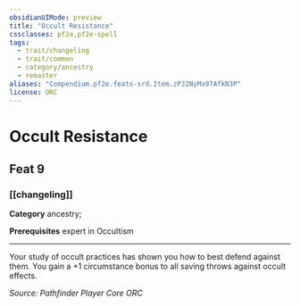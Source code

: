```yaml
---
obsidianUIMode: preview
title: "Occult Resistance"
cssclasses: pf2e,pf2e-spell
tags:
  - trait/changeling
  - trait/common
  - category/ancestry
  - remaster
aliases: "Compendium.pf2e.feats-srd.Item.zPJ2NyMv97AfkN3P"
license: ORC
---
```

# Occult Resistance
## Feat 9
### [[changeling]]

**Category** ancestry; 



**Prerequisites** expert in Occultism
* * *
Your study of occult practices has shown you how to best defend against them. You gain a +1 circumstance bonus to all saving throws against occult effects.

*Source: Pathfinder Player Core*
*ORC*